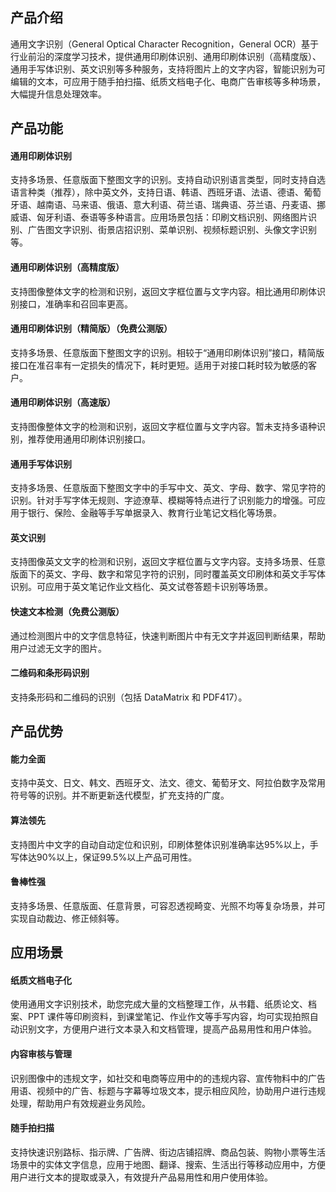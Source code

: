 ## 产品介绍
通用文字识别（General Optical Character Recognition，General OCR）基于行业前沿的深度学习技术，提供通用印刷体识别、通用印刷体识别（高精度版）、通用手写体识别、英文识别等多种服务，支持将图片上的文字内容，智能识别为可编辑的文本，可应用于随手拍扫描、纸质文档电子化、电商广告审核等多种场景，大幅提升信息处理效率。

## 产品功能
#### 通用印刷体识别
支持多场景、任意版面下整图文字的识别。支持自动识别语言类型，同时支持自选语言种类（推荐），除中英文外，支持日语、韩语、西班牙语、法语、德语、葡萄牙语、越南语、马来语、俄语、意大利语、荷兰语、瑞典语、芬兰语、丹麦语、挪威语、匈牙利语、泰语等多种语言。应用场景包括：印刷文档识别、网络图片识别、广告图文字识别、街景店招识别、菜单识别、视频标题识别、头像文字识别等。

#### 通用印刷体识别（高精度版）
支持图像整体文字的检测和识别，返回文字框位置与文字内容。相比通用印刷体识别接口，准确率和召回率更高。

#### 通用印刷体识别（精简版）（免费公测版）
支持多场景、任意版面下整图文字的识别。相较于“通用印刷体识别”接口，精简版接口在准召率有一定损失的情况下，耗时更短。适用于对接口耗时较为敏感的客户。

#### 通用印刷体识别（高速版）
支持图像整体文字的检测和识别，返回文字框位置与文字内容。暂未支持多语种识别，推荐使用通用印刷体识别接口。

#### 通用手写体识别
支持多场景、任意版面下整图文字中的手写中文、英文、字母、数字、常见字符的识别。针对手写字体无规则、字迹潦草、模糊等特点进行了识别能力的增强。可应用于银行、保险、金融等手写单据录入、教育行业笔记文档化等场景。

#### 英文识别
支持图像英文文字的检测和识别，返回文字框位置与文字内容。支持多场景、任意版面下的英文、字母、数字和常见字符的识别，同时覆盖英文印刷体和英文手写体识别。可应用于英文笔记作业文档化、英文试卷答题卡识别等场景。

#### 快速文本检测（免费公测版）
通过检测图片中的文字信息特征，快速判断图片中有无文字并返回判断结果，帮助用户过滤无文字的图片。

#### 二维码和条形码识别
支持条形码和二维码的识别（包括 DataMatrix 和 PDF417）。

## 产品优势
#### 能力全面
支持中英文、日文、韩文、西班牙文、法文、德文、葡萄牙文、阿拉伯数字及常用符号等的识别。并不断更新迭代模型，扩充支持的广度。

#### 算法领先
支持图片中文字的自动自动定位和识别，印刷体整体识别准确率达95%以上，手写体达90%以上，保证99.5%以上产品可用性。

#### 鲁棒性强
支持多场景、任意版面、任意背景，可容忍透视畸变、光照不均等复杂场景，并可实现自动裁边、修正倾斜等。

## 应用场景
#### 纸质文档电子化
使用通用文字识别技术，助您完成大量的文档整理工作，从书籍、纸质论文、档案、PPT 课件等印刷资料，到课堂笔记、作业作文等手写内容，均可实现拍照自动识别文字，方便用户进行文本录入和文档管理，提高产品易用性和用户体验。

#### 内容审核与管理
识别图像中的违规文字，如社交和电商等应用中的的违规内容、宣传物料中的广告用语、视频中的广告、标题与字幕等垃圾文本，提示相应风险，协助用户进行违规处理，帮助用户有效规避业务风险。

#### 随手拍扫描
支持快速识别路标、指示牌、广告牌、街边店铺招牌、商品包装、购物小票等生活场景中的实体文字信息，应用于地图、翻译、搜索、生活出行等移动应用中，方便用户进行文本的提取或录入，有效提升产品易用性和用户使用体验。

